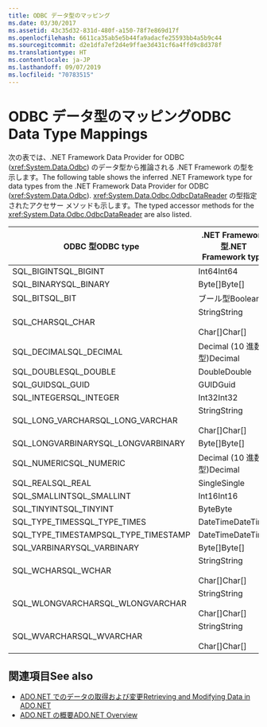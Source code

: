 ```yaml
---
title: ODBC データ型のマッピング
ms.date: 03/30/2017
ms.assetid: 43c35d32-831d-480f-a150-78f7e869d17f
ms.openlocfilehash: 6611ca35ab5e5b44fa9adacfe25593bb4a5b9c44
ms.sourcegitcommit: d2e1dfa7ef2d4e9ffae3d431cf6a4ffd9c8d378f
ms.translationtype: HT
ms.contentlocale: ja-JP
ms.lasthandoff: 09/07/2019
ms.locfileid: "70783515"
---
```

# <a name="odbc-data-type-mappings"></a><span data-ttu-id="83a37-102">ODBC データ型のマッピング</span><span class="sxs-lookup"><span data-stu-id="83a37-102">ODBC Data Type Mappings</span></span>
<span data-ttu-id="83a37-103">次の表では、.NET Framework Data Provider for ODBC (<xref:System.Data.Odbc>) のデータ型から推論される .NET Framework の型を示します。</span><span class="sxs-lookup"><span data-stu-id="83a37-103">The following table shows the inferred .NET Framework type for data types from the .NET Framework Data Provider for ODBC (<xref:System.Data.Odbc>).</span></span> <span data-ttu-id="83a37-104"><xref:System.Data.Odbc.OdbcDataReader> の型指定されたアクセサー メソッドも示します。</span><span class="sxs-lookup"><span data-stu-id="83a37-104">The typed accessor methods for the <xref:System.Data.Odbc.OdbcDataReader> are also listed.</span></span>  
  
|<span data-ttu-id="83a37-105">ODBC 型</span><span class="sxs-lookup"><span data-stu-id="83a37-105">ODBC type</span></span>|<span data-ttu-id="83a37-106">.NET Framework 型</span><span class="sxs-lookup"><span data-stu-id="83a37-106">.NET Framework type</span></span>|<span data-ttu-id="83a37-107">.NET Framework の型指定されたアクセサー</span><span class="sxs-lookup"><span data-stu-id="83a37-107">.NET Framework typed accessor</span></span>|  
|---------------|----------------------------------------------------------------------|--------------------------------------------------------------------------------|  
|<span data-ttu-id="83a37-108">SQL_BIGINT</span><span class="sxs-lookup"><span data-stu-id="83a37-108">SQL_BIGINT</span></span>|<span data-ttu-id="83a37-109">Int64</span><span class="sxs-lookup"><span data-stu-id="83a37-109">Int64</span></span>|<span data-ttu-id="83a37-110">GetInt64()</span><span class="sxs-lookup"><span data-stu-id="83a37-110">GetInt64()</span></span>|  
|<span data-ttu-id="83a37-111">SQL_BINARY</span><span class="sxs-lookup"><span data-stu-id="83a37-111">SQL_BINARY</span></span>|<span data-ttu-id="83a37-112">Byte[]</span><span class="sxs-lookup"><span data-stu-id="83a37-112">Byte[]</span></span>|<span data-ttu-id="83a37-113">GetBytes()</span><span class="sxs-lookup"><span data-stu-id="83a37-113">GetBytes()</span></span>|  
|<span data-ttu-id="83a37-114">SQL_BIT</span><span class="sxs-lookup"><span data-stu-id="83a37-114">SQL_BIT</span></span>|<span data-ttu-id="83a37-115">ブール型</span><span class="sxs-lookup"><span data-stu-id="83a37-115">Boolean</span></span>|<span data-ttu-id="83a37-116">GetBoolean()</span><span class="sxs-lookup"><span data-stu-id="83a37-116">GetBoolean()</span></span>|  
|<span data-ttu-id="83a37-117">SQL_CHAR</span><span class="sxs-lookup"><span data-stu-id="83a37-117">SQL_CHAR</span></span>|<span data-ttu-id="83a37-118">String</span><span class="sxs-lookup"><span data-stu-id="83a37-118">String</span></span><br /><br /> <span data-ttu-id="83a37-119">Char[]</span><span class="sxs-lookup"><span data-stu-id="83a37-119">Char[]</span></span>|<span data-ttu-id="83a37-120">GetString()</span><span class="sxs-lookup"><span data-stu-id="83a37-120">GetString()</span></span><br /><br /> <span data-ttu-id="83a37-121">GetChars()</span><span class="sxs-lookup"><span data-stu-id="83a37-121">GetChars()</span></span>|  
|<span data-ttu-id="83a37-122">SQL_DECIMAL</span><span class="sxs-lookup"><span data-stu-id="83a37-122">SQL_DECIMAL</span></span>|<span data-ttu-id="83a37-123">Decimal (10 進数型)</span><span class="sxs-lookup"><span data-stu-id="83a37-123">Decimal</span></span>|<span data-ttu-id="83a37-124">GetDecimal()</span><span class="sxs-lookup"><span data-stu-id="83a37-124">GetDecimal()</span></span>|  
|<span data-ttu-id="83a37-125">SQL_DOUBLE</span><span class="sxs-lookup"><span data-stu-id="83a37-125">SQL_DOUBLE</span></span>|<span data-ttu-id="83a37-126">Double</span><span class="sxs-lookup"><span data-stu-id="83a37-126">Double</span></span>|<span data-ttu-id="83a37-127">GetDouble()</span><span class="sxs-lookup"><span data-stu-id="83a37-127">GetDouble()</span></span>|  
|<span data-ttu-id="83a37-128">SQL_GUID</span><span class="sxs-lookup"><span data-stu-id="83a37-128">SQL_GUID</span></span>|<span data-ttu-id="83a37-129">GUID</span><span class="sxs-lookup"><span data-stu-id="83a37-129">Guid</span></span>|<span data-ttu-id="83a37-130">GetGuid()</span><span class="sxs-lookup"><span data-stu-id="83a37-130">GetGuid()</span></span>|  
|<span data-ttu-id="83a37-131">SQL_INTEGER</span><span class="sxs-lookup"><span data-stu-id="83a37-131">SQL_INTEGER</span></span>|<span data-ttu-id="83a37-132">Int32</span><span class="sxs-lookup"><span data-stu-id="83a37-132">Int32</span></span>|<span data-ttu-id="83a37-133">GetInt32()</span><span class="sxs-lookup"><span data-stu-id="83a37-133">GetInt32()</span></span>|  
|<span data-ttu-id="83a37-134">SQL_LONG_VARCHAR</span><span class="sxs-lookup"><span data-stu-id="83a37-134">SQL_LONG_VARCHAR</span></span>|<span data-ttu-id="83a37-135">String</span><span class="sxs-lookup"><span data-stu-id="83a37-135">String</span></span><br /><br /> <span data-ttu-id="83a37-136">Char[]</span><span class="sxs-lookup"><span data-stu-id="83a37-136">Char[]</span></span>|<span data-ttu-id="83a37-137">GetString()</span><span class="sxs-lookup"><span data-stu-id="83a37-137">GetString()</span></span><br /><br /> <span data-ttu-id="83a37-138">GetChars()</span><span class="sxs-lookup"><span data-stu-id="83a37-138">GetChars()</span></span>|  
|<span data-ttu-id="83a37-139">SQL_LONGVARBINARY</span><span class="sxs-lookup"><span data-stu-id="83a37-139">SQL_LONGVARBINARY</span></span>|<span data-ttu-id="83a37-140">Byte[]</span><span class="sxs-lookup"><span data-stu-id="83a37-140">Byte[]</span></span>|<span data-ttu-id="83a37-141">GetBytes()</span><span class="sxs-lookup"><span data-stu-id="83a37-141">GetBytes()</span></span>|  
|<span data-ttu-id="83a37-142">SQL_NUMERIC</span><span class="sxs-lookup"><span data-stu-id="83a37-142">SQL_NUMERIC</span></span>|<span data-ttu-id="83a37-143">Decimal (10 進数型)</span><span class="sxs-lookup"><span data-stu-id="83a37-143">Decimal</span></span>|<span data-ttu-id="83a37-144">GetDecimal()</span><span class="sxs-lookup"><span data-stu-id="83a37-144">GetDecimal()</span></span>|  
|<span data-ttu-id="83a37-145">SQL_REAL</span><span class="sxs-lookup"><span data-stu-id="83a37-145">SQL_REAL</span></span>|<span data-ttu-id="83a37-146">Single</span><span class="sxs-lookup"><span data-stu-id="83a37-146">Single</span></span>|<span data-ttu-id="83a37-147">GetFloat()</span><span class="sxs-lookup"><span data-stu-id="83a37-147">GetFloat()</span></span>|  
|<span data-ttu-id="83a37-148">SQL_SMALLINT</span><span class="sxs-lookup"><span data-stu-id="83a37-148">SQL_SMALLINT</span></span>|<span data-ttu-id="83a37-149">Int16</span><span class="sxs-lookup"><span data-stu-id="83a37-149">Int16</span></span>|<span data-ttu-id="83a37-150">GetInt16()</span><span class="sxs-lookup"><span data-stu-id="83a37-150">GetInt16()</span></span>|  
|<span data-ttu-id="83a37-151">SQL_TINYINT</span><span class="sxs-lookup"><span data-stu-id="83a37-151">SQL_TINYINT</span></span>|<span data-ttu-id="83a37-152">Byte</span><span class="sxs-lookup"><span data-stu-id="83a37-152">Byte</span></span>|<span data-ttu-id="83a37-153">GetByte()</span><span class="sxs-lookup"><span data-stu-id="83a37-153">GetByte()</span></span>|  
|<span data-ttu-id="83a37-154">SQL_TYPE_TIMES</span><span class="sxs-lookup"><span data-stu-id="83a37-154">SQL_TYPE_TIMES</span></span>|<span data-ttu-id="83a37-155">DateTime</span><span class="sxs-lookup"><span data-stu-id="83a37-155">DateTime</span></span>|<span data-ttu-id="83a37-156">GetDateTime()</span><span class="sxs-lookup"><span data-stu-id="83a37-156">GetDateTime()</span></span>|  
|<span data-ttu-id="83a37-157">SQL_TYPE_TIMESTAMP</span><span class="sxs-lookup"><span data-stu-id="83a37-157">SQL_TYPE_TIMESTAMP</span></span>|<span data-ttu-id="83a37-158">DateTime</span><span class="sxs-lookup"><span data-stu-id="83a37-158">DateTime</span></span>|<span data-ttu-id="83a37-159">GetDateTime()</span><span class="sxs-lookup"><span data-stu-id="83a37-159">GetDateTime()</span></span>|  
|<span data-ttu-id="83a37-160">SQL_VARBINARY</span><span class="sxs-lookup"><span data-stu-id="83a37-160">SQL_VARBINARY</span></span>|<span data-ttu-id="83a37-161">Byte[]</span><span class="sxs-lookup"><span data-stu-id="83a37-161">Byte[]</span></span>|<span data-ttu-id="83a37-162">GetBytes()</span><span class="sxs-lookup"><span data-stu-id="83a37-162">GetBytes()</span></span>|  
|<span data-ttu-id="83a37-163">SQL_WCHAR</span><span class="sxs-lookup"><span data-stu-id="83a37-163">SQL_WCHAR</span></span>|<span data-ttu-id="83a37-164">String</span><span class="sxs-lookup"><span data-stu-id="83a37-164">String</span></span><br /><br /> <span data-ttu-id="83a37-165">Char[]</span><span class="sxs-lookup"><span data-stu-id="83a37-165">Char[]</span></span>|<span data-ttu-id="83a37-166">GetString()</span><span class="sxs-lookup"><span data-stu-id="83a37-166">GetString()</span></span><br /><br /> <span data-ttu-id="83a37-167">GetChars()</span><span class="sxs-lookup"><span data-stu-id="83a37-167">GetChars()</span></span>|  
|<span data-ttu-id="83a37-168">SQL_WLONGVARCHAR</span><span class="sxs-lookup"><span data-stu-id="83a37-168">SQL_WLONGVARCHAR</span></span>|<span data-ttu-id="83a37-169">String</span><span class="sxs-lookup"><span data-stu-id="83a37-169">String</span></span><br /><br /> <span data-ttu-id="83a37-170">Char[]</span><span class="sxs-lookup"><span data-stu-id="83a37-170">Char[]</span></span>|<span data-ttu-id="83a37-171">GetString()</span><span class="sxs-lookup"><span data-stu-id="83a37-171">GetString()</span></span><br /><br /> <span data-ttu-id="83a37-172">GetChars()</span><span class="sxs-lookup"><span data-stu-id="83a37-172">GetChars()</span></span>|  
|<span data-ttu-id="83a37-173">SQL_WVARCHAR</span><span class="sxs-lookup"><span data-stu-id="83a37-173">SQL_WVARCHAR</span></span>|<span data-ttu-id="83a37-174">String</span><span class="sxs-lookup"><span data-stu-id="83a37-174">String</span></span><br /><br /> <span data-ttu-id="83a37-175">Char[]</span><span class="sxs-lookup"><span data-stu-id="83a37-175">Char[]</span></span>|<span data-ttu-id="83a37-176">GetString()</span><span class="sxs-lookup"><span data-stu-id="83a37-176">GetString()</span></span><br /><br /> <span data-ttu-id="83a37-177">GetChars()</span><span class="sxs-lookup"><span data-stu-id="83a37-177">GetChars()</span></span>|  
  
## <a name="see-also"></a><span data-ttu-id="83a37-178">関連項目</span><span class="sxs-lookup"><span data-stu-id="83a37-178">See also</span></span>

- [<span data-ttu-id="83a37-179">ADO.NET でのデータの取得および変更</span><span class="sxs-lookup"><span data-stu-id="83a37-179">Retrieving and Modifying Data in ADO.NET</span></span>](retrieving-and-modifying-data.md)
- [<span data-ttu-id="83a37-180">ADO.NET の概要</span><span class="sxs-lookup"><span data-stu-id="83a37-180">ADO.NET Overview</span></span>](ado-net-overview.md)
